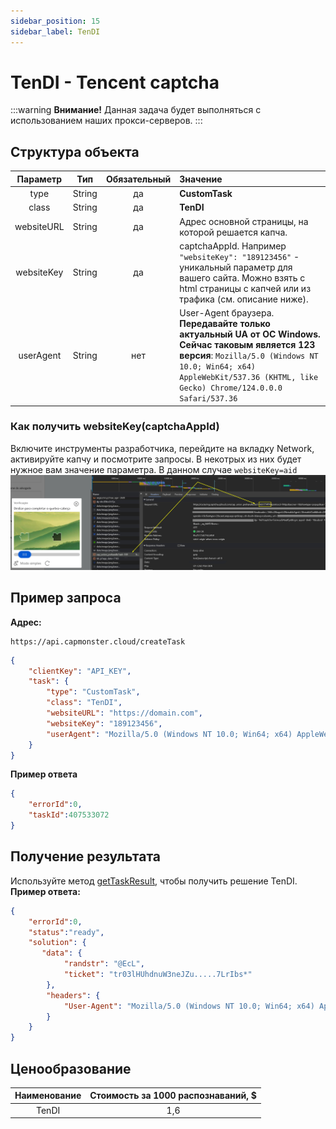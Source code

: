 ```yaml
---
sidebar_position: 15
sidebar_label: TenDI
---
```


# TenDI - Tencent captcha
:::warning **Внимание!**
Данная задача будет выполняться с использованием наших прокси-серверов.
:::
## **Структура объекта**
|**Параметр**|**Тип**|**Обязательный**|**Значение**|
| :-: | :-: | :-: | :- | 
|type|String|да|**CustomTask**|
|class|String|да|**TenDI**|
|websiteURL|String|да|Адрес основной страницы, на которой решается капча.|
|websiteKey|String|да|captchaAppId. Например `"websiteKey": "189123456"` - уникальный параметр для вашего сайта. Можно взять с html страницы с капчей или из трафика (см. описание ниже).|
|userAgent|String|нет|User-Agent браузера. **Передавайте только актуальный UA от ОС Windows. Сейчас таковым является 123 версия**: `Mozilla/5.0 (Windows NT 10.0; Win64; x64) AppleWebKit/537.36 (KHTML, like Gecko) Chrome/124.0.0.0 Safari/537.36`|
### Как получить websiteKey(captchaAppId)
Включите инструменты разработчика, перейдите на вкладку Network, активируйте капчу и посмотрите запросы. В некотрых из них будет нужное вам значение параметра. В данном случае `websiteKey=aid`
![](tendi-devtools.png) 
## **Пример запроса**
**Адрес:** 
```http
https://api.capmonster.cloud/createTask
```
```json
{
    "clientKey": "API_KEY",
    "task": {
        "type": "CustomTask",
        "class": "TenDI",
        "websiteURL": "https://domain.com",
        "websiteKey": "189123456",
        "userAgent": "Mozilla/5.0 (Windows NT 10.0; Win64; x64) AppleWebKit/537.36 (KHTML, like Gecko) Chrome/124.0.0.0 Safari/537.36"
    }
}
```
**Пример ответа**
```json
{
    "errorId":0,
    "taskId":407533072
}
```
## **Получение результата**
Используйте метод [getTaskResult](../api/methods/get-task-result), чтобы получить решение TenDI.
**Пример ответа:**
```json
{
    "errorId":0,
    "status":"ready",
    "solution": {
       "data": {
            "randstr": "@EcL",
            "ticket": "tr03lHUhdnuW3neJZu.....7LrIbs*"
        },
        "headers": {
            "User-Agent": "Mozilla/5.0 (Windows NT 10.0; Win64; x64) AppleWebKit/537.36 (KHTML, like Gecko) Chrome/124.0.0.0 Safari/537.36"
        }
    }
}
```
## **Ценообразование**
|**Наименование** |**Стоимость за 1000 распознаваний, $**|
| :-: | :-: |
|TenDI|1,6|
